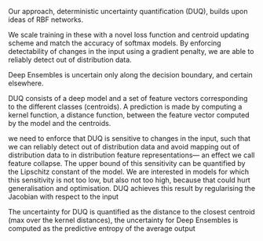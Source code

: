 Our approach, deterministic uncertainty quantification (DUQ), builds upon ideas of RBF networks.

We scale training in these with a novel loss function and centroid updating scheme and match the accuracy of softmax models. By enforcing detectability of changes in the input using a gradient penalty, we are able to reliably detect out of distribution data.

Deep Ensembles is uncertain only along the decision boundary, and certain elsewhere.

DUQ consists of a deep model and a set of feature vectors corresponding to the different classes (centroids). A prediction is made by computing a kernel function, a distance function, between the feature vector computed by the model and the centroids. 

we need to enforce that DUQ is sensitive to changes in the input, such that we can reliably detect out of distribution data and avoid mapping out of distribution data to in distribution feature representations— an effect we call feature collapse. The upper bound of this sensitivity can be quantified by the Lipschitz constant of the model. We are interested in models for which this sensitivity is not too low, but also not too high, because that could hurt generalisation and optimisation. DUQ achieves this result by regularising the Jacobian with respect to the input

The uncertainty for DUQ is quantified as the distance to the closest centroid (max over the kernel distances), the uncertainty for Deep Ensembles is computed as the predictive entropy of the average output
